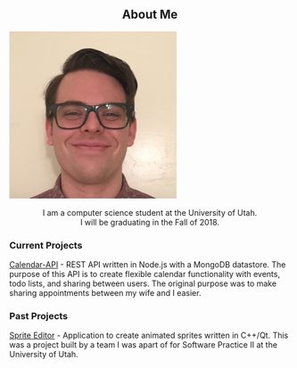 ---
---

<h2 align="center">About Me</h2>

<img class="img-circle" src="Me_square.jpg" width="300"> 

<p align="center">
I am a computer science student at the University of Utah. <br>
I will be graduating in the Fall of 2018.
</p>

### Current Projects

[Calendar-API](https://github.com/justinbushy/node-calendar-api) - REST API written in Node.js with a MongoDB datastore. The purpose of this API is to create flexible calendar functionality with events, todo lists, and sharing between users. The original purpose was to make sharing appointments between my wife and I easier.  

### Past Projects

[Sprite Editor](https://github.com/justinbushy/SpriteEditor) - Application to create animated sprites written in C++/Qt. This was a project built by a team I was apart of for Software Practice II at the University of Utah.




